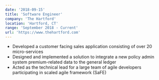 ```yaml
---
date: '2018-09-15'
title: 'Software Engineer'
company: 'The Hartford'
location: 'Hartford, CT'
range: 'September 2018 - Current'
url: 'https://www.thehartford.com'
---
```


- Developed a customer facing sales application consisting of over 20 micro-services
- Designed and implemented a solution to integrate a new policy admin system premium-related data to the general ledger
- Acted as the technical lead for a large team of agile developers participating in scaled agile framework (SaFE)
